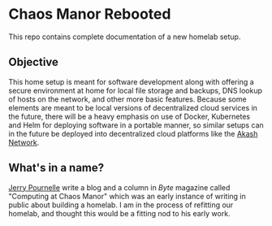 # Chaos Manor Rebooted

This repo contains complete documentation of a new homelab setup.

## Objective

This home setup is meant for software development along with offering a secure environment at home for local file storage and backups, DNS lookup of hosts on the network, and other more basic features. Because some elements are meant to be local versions of decentralized cloud services in the future, there will be a heavy emphasis on use of Docker, Kubernetes and Helm for deploying software in a portable manner, so similar setups can in the future be deployed into decentralized cloud platforms like the [Akash Network](https://akash.network).

## What's in a name?

[Jerry Pournelle](https://www.jerrypournelle.com) write a blog and a column in _Byte_ magazine called "Computing at Chaos Manor" which was an early instance of writing in public about building a homelab. I am in the process of refitting our homelab, and thought this would be a fitting nod to his early work.
